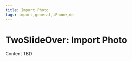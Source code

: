 ```yaml
---
title: Import Photo
tags: import,general,iPhone,de
---
```


# TwoSlideOver: Import Photo

Content TBD

